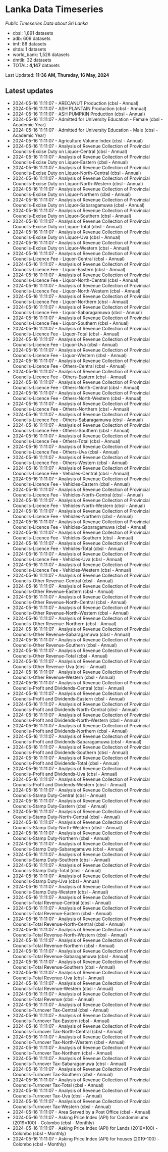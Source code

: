 # Lanka Data Timeseries
*Public Timeseries Data about Sri Lanka*

* cbsl: 1,891 datasets
* adb: 609 datasets
* imf: 88 datasets
* sltda: 1 datasets
* world_bank: 1,526 datasets
* dmtlk: 32 datasets
* TOTAL: **4,147** datasets

Last Updated: **11:36 AM, Thursday, 16 May, 2024**

## Latest updates

* 2024-05-16 11:11:07 - ARECANUT Production (cbsl - Annual)
* 2024-05-16 11:11:07 - ASH PLANTAIN Production (cbsl - Annual)
* 2024-05-16 11:11:07 - ASH PUMPKIN Production (cbsl - Annual)
* 2024-05-16 11:11:07 - Admitted for University Education - Female (cbsl - Academic Year)
* 2024-05-16 11:11:07 - Admitted for University Education - Male (cbsl - Academic Year)
* 2024-05-16 11:11:07 - Agriculture Volume Index (cbsl - Annual)
* 2024-05-16 11:11:07 - Analysis of Revenue Collection of Provincial Councils-Excise Duty on Liquor-Central (cbsl - Annual)
* 2024-05-16 11:11:07 - Analysis of Revenue Collection of Provincial Councils-Excise Duty on Liquor-Eastern (cbsl - Annual)
* 2024-05-16 11:11:07 - Analysis of Revenue Collection of Provincial Councils-Excise Duty on Liquor-North-Central (cbsl - Annual)
* 2024-05-16 11:11:07 - Analysis of Revenue Collection of Provincial Councils-Excise Duty on Liquor-North-Western (cbsl - Annual)
* 2024-05-16 11:11:07 - Analysis of Revenue Collection of Provincial Councils-Excise Duty on Liquor-Northern (cbsl - Annual)
* 2024-05-16 11:11:07 - Analysis of Revenue Collection of Provincial Councils-Excise Duty on Liquor-Sabaragamuwa (cbsl - Annual)
* 2024-05-16 11:11:07 - Analysis of Revenue Collection of Provincial Councils-Excise Duty on Liquor-Southern (cbsl - Annual)
* 2024-05-16 11:11:07 - Analysis of Revenue Collection of Provincial Councils-Excise Duty on Liquor-Total (cbsl - Annual)
* 2024-05-16 11:11:07 - Analysis of Revenue Collection of Provincial Councils-Excise Duty on Liquor-Uva (cbsl - Annual)
* 2024-05-16 11:11:07 - Analysis of Revenue Collection of Provincial Councils-Excise Duty on Liquor-Western (cbsl - Annual)
* 2024-05-16 11:11:07 - Analysis of Revenue Collection of Provincial Councils-Licence Fee - Liquor-Central (cbsl - Annual)
* 2024-05-16 11:11:07 - Analysis of Revenue Collection of Provincial Councils-Licence Fee - Liquor-Eastern (cbsl - Annual)
* 2024-05-16 11:11:07 - Analysis of Revenue Collection of Provincial Councils-Licence Fee - Liquor-North-Central (cbsl - Annual)
* 2024-05-16 11:11:07 - Analysis of Revenue Collection of Provincial Councils-Licence Fee - Liquor-North-Western (cbsl - Annual)
* 2024-05-16 11:11:07 - Analysis of Revenue Collection of Provincial Councils-Licence Fee - Liquor-Northern (cbsl - Annual)
* 2024-05-16 11:11:07 - Analysis of Revenue Collection of Provincial Councils-Licence Fee - Liquor-Sabaragamuwa (cbsl - Annual)
* 2024-05-16 11:11:07 - Analysis of Revenue Collection of Provincial Councils-Licence Fee - Liquor-Southern (cbsl - Annual)
* 2024-05-16 11:11:07 - Analysis of Revenue Collection of Provincial Councils-Licence Fee - Liquor-Total (cbsl - Annual)
* 2024-05-16 11:11:07 - Analysis of Revenue Collection of Provincial Councils-Licence Fee - Liquor-Uva (cbsl - Annual)
* 2024-05-16 11:11:07 - Analysis of Revenue Collection of Provincial Councils-Licence Fee - Liquor-Western (cbsl - Annual)
* 2024-05-16 11:11:07 - Analysis of Revenue Collection of Provincial Councils-Licence Fee - Others-Central (cbsl - Annual)
* 2024-05-16 11:11:07 - Analysis of Revenue Collection of Provincial Councils-Licence Fee - Others-Eastern (cbsl - Annual)
* 2024-05-16 11:11:07 - Analysis of Revenue Collection of Provincial Councils-Licence Fee - Others-North-Central (cbsl - Annual)
* 2024-05-16 11:11:07 - Analysis of Revenue Collection of Provincial Councils-Licence Fee - Others-North-Western (cbsl - Annual)
* 2024-05-16 11:11:07 - Analysis of Revenue Collection of Provincial Councils-Licence Fee - Others-Northern (cbsl - Annual)
* 2024-05-16 11:11:07 - Analysis of Revenue Collection of Provincial Councils-Licence Fee - Others-Sabaragamuwa (cbsl - Annual)
* 2024-05-16 11:11:07 - Analysis of Revenue Collection of Provincial Councils-Licence Fee - Others-Southern (cbsl - Annual)
* 2024-05-16 11:11:07 - Analysis of Revenue Collection of Provincial Councils-Licence Fee - Others-Total (cbsl - Annual)
* 2024-05-16 11:11:07 - Analysis of Revenue Collection of Provincial Councils-Licence Fee - Others-Uva (cbsl - Annual)
* 2024-05-16 11:11:07 - Analysis of Revenue Collection of Provincial Councils-Licence Fee - Others-Western (cbsl - Annual)
* 2024-05-16 11:11:07 - Analysis of Revenue Collection of Provincial Councils-Licence Fee - Vehicles-Central (cbsl - Annual)
* 2024-05-16 11:11:07 - Analysis of Revenue Collection of Provincial Councils-Licence Fee - Vehicles-Eastern (cbsl - Annual)
* 2024-05-16 11:11:07 - Analysis of Revenue Collection of Provincial Councils-Licence Fee - Vehicles-North-Central (cbsl - Annual)
* 2024-05-16 11:11:07 - Analysis of Revenue Collection of Provincial Councils-Licence Fee - Vehicles-North-Western (cbsl - Annual)
* 2024-05-16 11:11:07 - Analysis of Revenue Collection of Provincial Councils-Licence Fee - Vehicles-Northern (cbsl - Annual)
* 2024-05-16 11:11:07 - Analysis of Revenue Collection of Provincial Councils-Licence Fee - Vehicles-Sabaragamuwa (cbsl - Annual)
* 2024-05-16 11:11:07 - Analysis of Revenue Collection of Provincial Councils-Licence Fee - Vehicles-Southern (cbsl - Annual)
* 2024-05-16 11:11:07 - Analysis of Revenue Collection of Provincial Councils-Licence Fee - Vehicles-Total (cbsl - Annual)
* 2024-05-16 11:11:07 - Analysis of Revenue Collection of Provincial Councils-Licence Fee - Vehicles-Uva (cbsl - Annual)
* 2024-05-16 11:11:07 - Analysis of Revenue Collection of Provincial Councils-Licence Fee - Vehicles-Western (cbsl - Annual)
* 2024-05-16 11:11:07 - Analysis of Revenue Collection of Provincial Councils-Other Revenue-Central (cbsl - Annual)
* 2024-05-16 11:11:07 - Analysis of Revenue Collection of Provincial Councils-Other Revenue-Eastern (cbsl - Annual)
* 2024-05-16 11:11:07 - Analysis of Revenue Collection of Provincial Councils-Other Revenue-North-Central (cbsl - Annual)
* 2024-05-16 11:11:07 - Analysis of Revenue Collection of Provincial Councils-Other Revenue-North-Western (cbsl - Annual)
* 2024-05-16 11:11:07 - Analysis of Revenue Collection of Provincial Councils-Other Revenue-Northern (cbsl - Annual)
* 2024-05-16 11:11:07 - Analysis of Revenue Collection of Provincial Councils-Other Revenue-Sabaragamuwa (cbsl - Annual)
* 2024-05-16 11:11:07 - Analysis of Revenue Collection of Provincial Councils-Other Revenue-Southern (cbsl - Annual)
* 2024-05-16 11:11:07 - Analysis of Revenue Collection of Provincial Councils-Other Revenue-Total (cbsl - Annual)
* 2024-05-16 11:11:07 - Analysis of Revenue Collection of Provincial Councils-Other Revenue-Uva (cbsl - Annual)
* 2024-05-16 11:11:07 - Analysis of Revenue Collection of Provincial Councils-Other Revenue-Western (cbsl - Annual)
* 2024-05-16 11:11:07 - Analysis of Revenue Collection of Provincial Councils-Profit and Dividends-Central (cbsl - Annual)
* 2024-05-16 11:11:07 - Analysis of Revenue Collection of Provincial Councils-Profit and Dividends-Eastern (cbsl - Annual)
* 2024-05-16 11:11:07 - Analysis of Revenue Collection of Provincial Councils-Profit and Dividends-North-Central (cbsl - Annual)
* 2024-05-16 11:11:07 - Analysis of Revenue Collection of Provincial Councils-Profit and Dividends-North-Western (cbsl - Annual)
* 2024-05-16 11:11:07 - Analysis of Revenue Collection of Provincial Councils-Profit and Dividends-Northern (cbsl - Annual)
* 2024-05-16 11:11:07 - Analysis of Revenue Collection of Provincial Councils-Profit and Dividends-Sabaragamuwa (cbsl - Annual)
* 2024-05-16 11:11:07 - Analysis of Revenue Collection of Provincial Councils-Profit and Dividends-Southern (cbsl - Annual)
* 2024-05-16 11:11:07 - Analysis of Revenue Collection of Provincial Councils-Profit and Dividends-Total (cbsl - Annual)
* 2024-05-16 11:11:07 - Analysis of Revenue Collection of Provincial Councils-Profit and Dividends-Uva (cbsl - Annual)
* 2024-05-16 11:11:07 - Analysis of Revenue Collection of Provincial Councils-Profit and Dividends-Western (cbsl - Annual)
* 2024-05-16 11:11:07 - Analysis of Revenue Collection of Provincial Councils-Stamp Duty-Central (cbsl - Annual)
* 2024-05-16 11:11:07 - Analysis of Revenue Collection of Provincial Councils-Stamp Duty-Eastern (cbsl - Annual)
* 2024-05-16 11:11:07 - Analysis of Revenue Collection of Provincial Councils-Stamp Duty-North-Central (cbsl - Annual)
* 2024-05-16 11:11:07 - Analysis of Revenue Collection of Provincial Councils-Stamp Duty-North-Western (cbsl - Annual)
* 2024-05-16 11:11:07 - Analysis of Revenue Collection of Provincial Councils-Stamp Duty-Northern (cbsl - Annual)
* 2024-05-16 11:11:07 - Analysis of Revenue Collection of Provincial Councils-Stamp Duty-Sabaragamuwa (cbsl - Annual)
* 2024-05-16 11:11:07 - Analysis of Revenue Collection of Provincial Councils-Stamp Duty-Southern (cbsl - Annual)
* 2024-05-16 11:11:07 - Analysis of Revenue Collection of Provincial Councils-Stamp Duty-Total (cbsl - Annual)
* 2024-05-16 11:11:07 - Analysis of Revenue Collection of Provincial Councils-Stamp Duty-Uva (cbsl - Annual)
* 2024-05-16 11:11:07 - Analysis of Revenue Collection of Provincial Councils-Stamp Duty-Western (cbsl - Annual)
* 2024-05-16 11:11:07 - Analysis of Revenue Collection of Provincial Councils-Total Revenue-Central (cbsl - Annual)
* 2024-05-16 11:11:07 - Analysis of Revenue Collection of Provincial Councils-Total Revenue-Eastern (cbsl - Annual)
* 2024-05-16 11:11:07 - Analysis of Revenue Collection of Provincial Councils-Total Revenue-North-Central (cbsl - Annual)
* 2024-05-16 11:11:07 - Analysis of Revenue Collection of Provincial Councils-Total Revenue-North-Western (cbsl - Annual)
* 2024-05-16 11:11:07 - Analysis of Revenue Collection of Provincial Councils-Total Revenue-Northern (cbsl - Annual)
* 2024-05-16 11:11:07 - Analysis of Revenue Collection of Provincial Councils-Total Revenue-Sabaragamuwa (cbsl - Annual)
* 2024-05-16 11:11:07 - Analysis of Revenue Collection of Provincial Councils-Total Revenue-Southern (cbsl - Annual)
* 2024-05-16 11:11:07 - Analysis of Revenue Collection of Provincial Councils-Total Revenue-Uva (cbsl - Annual)
* 2024-05-16 11:11:07 - Analysis of Revenue Collection of Provincial Councils-Total Revenue-Western (cbsl - Annual)
* 2024-05-16 11:11:07 - Analysis of Revenue Collection of Provincial Councils-Total Revenue (cbsl - Annual)
* 2024-05-16 11:11:07 - Analysis of Revenue Collection of Provincial Councils-Turnover Tax-Central (cbsl - Annual)
* 2024-05-16 11:11:07 - Analysis of Revenue Collection of Provincial Councils-Turnover Tax-Eastern (cbsl - Annual)
* 2024-05-16 11:11:07 - Analysis of Revenue Collection of Provincial Councils-Turnover Tax-North-Central (cbsl - Annual)
* 2024-05-16 11:11:07 - Analysis of Revenue Collection of Provincial Councils-Turnover Tax-North-Western (cbsl - Annual)
* 2024-05-16 11:11:07 - Analysis of Revenue Collection of Provincial Councils-Turnover Tax-Northern (cbsl - Annual)
* 2024-05-16 11:11:07 - Analysis of Revenue Collection of Provincial Councils-Turnover Tax-Sabaragamuwa (cbsl - Annual)
* 2024-05-16 11:11:07 - Analysis of Revenue Collection of Provincial Councils-Turnover Tax-Southern (cbsl - Annual)
* 2024-05-16 11:11:07 - Analysis of Revenue Collection of Provincial Councils-Turnover Tax-Total (cbsl - Annual)
* 2024-05-16 11:11:07 - Analysis of Revenue Collection of Provincial Councils-Turnover Tax-Uva (cbsl - Annual)
* 2024-05-16 11:11:07 - Analysis of Revenue Collection of Provincial Councils-Turnover Tax-Western (cbsl - Annual)
* 2024-05-16 11:11:07 - Area Served by a Post Office (cbsl - Annual)
* 2024-05-16 11:11:07 - Asking Price Index (API) for Condominiums (2019=100) - Colombo (cbsl - Monthly)
* 2024-05-16 11:11:07 - Asking Price Index (API) for Lands (2019=100) - Colombo (cbsl - Monthly)
* 2024-05-16 11:11:07 - Asking Price Index (API) for houses (2019-100) - Colombo (cbsl - Monthly)